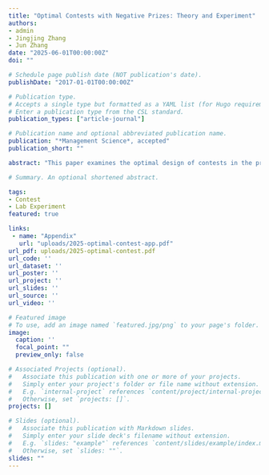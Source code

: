 ```yaml
---
title: "Optimal Contests with Negative Prizes: Theory and Experiment"
authors:
- admin
- Jingjing Zhang
- Jun Zhang
date: "2025-06-01T00:00:00Z"
doi: ""

# Schedule page publish date (NOT publication's date).
publishDate: "2017-01-01T00:00:00Z"

# Publication type.
# Accepts a single type but formatted as a YAML list (for Hugo requirements).
# Enter a publication type from the CSL standard.
publication_types: ["article-journal"]

# Publication name and optional abbreviated publication name.
publication: "*Management Science*, accepted"
publication_short: ""

abstract: "This paper examines the optimal design of contests in the presence of negative prizes and establishes the optimality of a modified all-pay auction with entry fee and reserve. The entry fee always equals the contestants' liability, and the reserve is weakly higher than in contests without negative prizes. The modification involves awarding all contestants a strictly positive prize if none meet the reserve. This optimal contest better incentivizes high-ability contestants by offering them a higher prize augmented by entry fees, while still ensuring full participation from low-ability contestants. Theoretical analysis demonstrates that when contestants' liability is sufficiently high, the same contest maximizes both the expected total effort and winner's effort, with both measures increasing with liability. Numerical simulations show that even with low liability, predictions from the two optimal contests are closely aligned. To test these predictions, we conduct an experiment comparing optimal contests across different liability levels, confirming the ''killing-two-birds-with-one-stone'' prediction."

# Summary. An optional shortened abstract.

tags:
- Contest
- Lab Experiment
featured: true

links:
 - name: "Appendix"
   url: "uploads/2025-optimal-contest-app.pdf"
url_pdf: uploads/2025-optimal-contest.pdf
url_code: ''
url_dataset: ''
url_poster: ''
url_project: ''
url_slides: ''
url_source: ''
url_video: ''

# Featured image
# To use, add an image named `featured.jpg/png` to your page's folder.
image:
  caption: ''
  focal_point: ""
  preview_only: false

# Associated Projects (optional).
#   Associate this publication with one or more of your projects.
#   Simply enter your project's folder or file name without extension.
#   E.g. `internal-project` references `content/project/internal-project/index.md`.
#   Otherwise, set `projects: []`.
projects: []

# Slides (optional).
#   Associate this publication with Markdown slides.
#   Simply enter your slide deck's filename without extension.
#   E.g. `slides: "example"` references `content/slides/example/index.md`.
#   Otherwise, set `slides: ""`.
slides: ""
---
```

